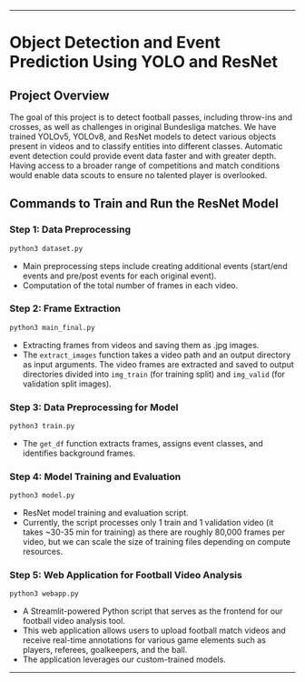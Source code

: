 
---

# Object Detection and Event Prediction Using YOLO and ResNet

## Project Overview
The goal of this project is to detect football passes, including throw-ins and crosses, as well as challenges in original Bundesliga matches. We have trained YOLOv5, YOLOv8, and ResNet models to detect various objects present in videos and to classify entities into different classes. Automatic event detection could provide event data faster and with greater depth. Having access to a broader range of competitions and match conditions would enable data scouts to ensure no talented player is overlooked.

## Commands to Train and Run the ResNet Model

### Step 1: Data Preprocessing
```bash
python3 dataset.py
```
- Main preprocessing steps include creating additional events (start/end events and pre/post events for each original event).
- Computation of the total number of frames in each video.

### Step 2: Frame Extraction
```bash
python3 main_final.py
```
- Extracting frames from videos and saving them as .jpg images.
- The `extract_images` function takes a video path and an output directory as input arguments. The video frames are extracted and saved to output directories divided into `img_train` (for training split) and `img_valid` (for validation split images).

### Step 3: Data Preprocessing for Model
```bash
python3 train.py
```
- The `get_df` function extracts frames, assigns event classes, and identifies background frames.

### Step 4: Model Training and Evaluation
```bash
python3 model.py
```
- ResNet model training and evaluation script.
- Currently, the script processes only 1 train and 1 validation video (it takes ~30-35 min for training) as there are roughly 80,000 frames per video, but we can scale the size of training files depending on compute resources.

### Step 5: Web Application for Football Video Analysis
```bash
python3 webapp.py
```
- A Streamlit-powered Python script that serves as the frontend for our football video analysis tool.
- This web application allows users to upload football match videos and receive real-time annotations for various game elements such as players, referees, goalkeepers, and the ball.
- The application leverages our custom-trained models.

---
